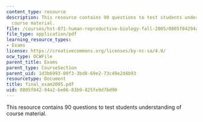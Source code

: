 ```yaml
---
content_type: resource
description: This resource contains 90 questions to test students understanding of
  course material.
file: /courses/hst-071-human-reproductive-biology-fall-2005/0805f04294a2be0683b9825fe9d7bd90_final_exam2005.pdf
file_type: application/pdf
learning_resource_types:
- Exams
license: https://creativecommons.org/licenses/by-nc-sa/4.0/
ocw_type: OCWFile
parent_title: Exams
parent_type: CourseSection
parent_uid: 1d3b6993-00f3-3bd8-69e2-73c49e2d4b93
resourcetype: Document
title: final_exam2005.pdf
uid: 0805f042-94a2-be06-83b9-825fe9d7bd90
---
```

This resource contains 90 questions to test students understanding of course material.